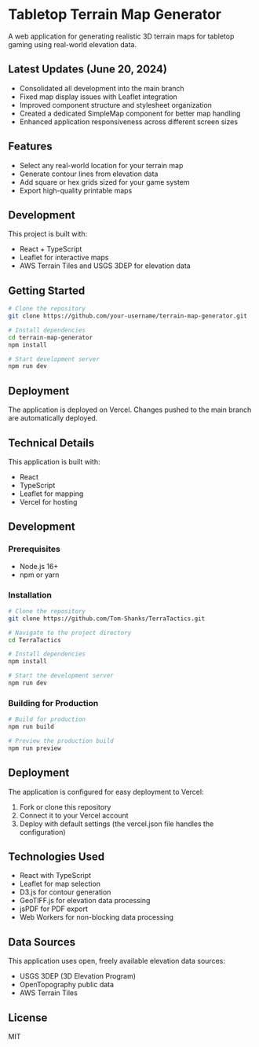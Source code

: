 # Tabletop Terrain Map Generator

A web application for generating realistic 3D terrain maps for tabletop gaming using real-world elevation data.

## Latest Updates (June 20, 2024)

- Consolidated all development into the main branch
- Fixed map display issues with Leaflet integration
- Improved component structure and stylesheet organization
- Created a dedicated SimpleMap component for better map handling
- Enhanced application responsiveness across different screen sizes

## Features

- Select any real-world location for your terrain map
- Generate contour lines from elevation data
- Add square or hex grids sized for your game system
- Export high-quality printable maps

## Development

This project is built with:
- React + TypeScript
- Leaflet for interactive maps
- AWS Terrain Tiles and USGS 3DEP for elevation data

## Getting Started

```bash
# Clone the repository
git clone https://github.com/your-username/terrain-map-generator.git

# Install dependencies
cd terrain-map-generator
npm install

# Start development server
npm run dev
```

## Deployment

The application is deployed on Vercel. Changes pushed to the main branch are automatically deployed.

## Technical Details

This application is built with:
- React
- TypeScript
- Leaflet for mapping
- Vercel for hosting

## Development

### Prerequisites

- Node.js 16+
- npm or yarn

### Installation

```bash
# Clone the repository
git clone https://github.com/Tom-Shanks/TerraTactics.git

# Navigate to the project directory
cd TerraTactics

# Install dependencies
npm install

# Start the development server
npm run dev
```

### Building for Production

```bash
# Build for production
npm run build

# Preview the production build
npm run preview
```

## Deployment

The application is configured for easy deployment to Vercel:

1. Fork or clone this repository
2. Connect it to your Vercel account
3. Deploy with default settings (the vercel.json file handles the configuration)

## Technologies Used

- React with TypeScript
- Leaflet for map selection
- D3.js for contour generation
- GeoTIFF.js for elevation data processing
- jsPDF for PDF export
- Web Workers for non-blocking data processing

## Data Sources

This application uses open, freely available elevation data sources:

- USGS 3DEP (3D Elevation Program)
- OpenTopography public data
- AWS Terrain Tiles

## License

MIT
